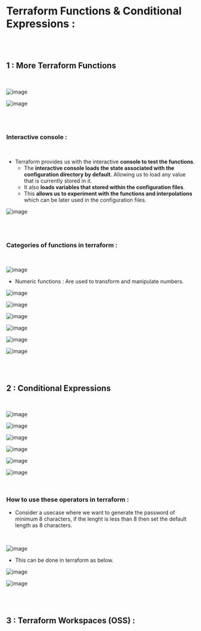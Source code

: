 # Terraform Functions & Conditional Expressions :

</br>
</br>

## 1 : More Terraform Functions
</br>

![image](https://github.com/its-sachink/devops_and_kodekloud_prep/assets/25415707/cee6fe47-edfe-4222-a923-5a88ec5b2881)

![image](https://github.com/its-sachink/devops_and_kodekloud_prep/assets/25415707/efd17f41-5aa9-4fb2-a11c-0d186334b610)

</br>
</br>

### Interactive console :
</br>

- Terraform provides us with the interactive **console to test the functions**.
    - The **interactive console loads the state associated with the configuration directory by default**. Allowing us to load any value that is currently stored in it.
    - It also **loads variables that stored within the configuration files**.
    - This **allows us to experiment with the functions and interpolations** which can be later used in the configuration files.
 
![image](https://github.com/its-sachink/devops_and_kodekloud_prep/assets/25415707/4bd4766d-57fa-4e9a-b703-7ea0b8647f35)

</br>
</br>

### Categories of functions in terraform :
</br>

![image](https://github.com/its-sachink/devops_and_kodekloud_prep/assets/25415707/2b834040-1740-4d32-9f15-75b393bc045a)

- Numeric functions : Are used to transform and manipulate numbers.

![image](https://github.com/its-sachink/devops_and_kodekloud_prep/assets/25415707/f7fddc50-8ca0-401b-b0dc-c34e9750bf7e)

![image](https://github.com/its-sachink/devops_and_kodekloud_prep/assets/25415707/3b3b5b71-6b03-41c4-9385-215ce71991c3)

![image](https://github.com/its-sachink/devops_and_kodekloud_prep/assets/25415707/fad2604a-50d3-4ee9-9f7c-1f1d615d7647)

![image](https://github.com/its-sachink/devops_and_kodekloud_prep/assets/25415707/d0153d5b-5e25-4fd6-9b54-4645c675fb8c)

![image](https://github.com/its-sachink/devops_and_kodekloud_prep/assets/25415707/b8396941-5068-40cc-a5e7-6dcb7706fd02)

![image](https://github.com/its-sachink/devops_and_kodekloud_prep/assets/25415707/859df173-21ed-49d0-9dc8-0da5ca5a56c9)


</br>
</br>

## 2 : Conditional Expressions
</br>

![image](https://github.com/its-sachink/devops_and_kodekloud_prep/assets/25415707/fa6a1f99-5663-42f3-910a-15777402b051)

![image](https://github.com/its-sachink/devops_and_kodekloud_prep/assets/25415707/407a1a64-aa90-47cc-b289-25c594556172)

![image](https://github.com/its-sachink/devops_and_kodekloud_prep/assets/25415707/7dcfbee3-8c04-4b64-bce6-90ed8622ecc4)

![image](https://github.com/its-sachink/devops_and_kodekloud_prep/assets/25415707/a911bdb1-941a-4e4e-a566-e46b934e6cca)

![image](https://github.com/its-sachink/devops_and_kodekloud_prep/assets/25415707/909d3ab4-1c6f-4207-be59-1f513c2439ba)

![image](https://github.com/its-sachink/devops_and_kodekloud_prep/assets/25415707/c5327f91-76c6-4356-a997-22e480cdcc0b)

</br>

### How to use these operators in terraform :

- Consider a usecase where we want to generate the password of minimum 8 characters, if the lenght is less than 8 then set the default length as 8 characters.
</br>

![image](https://github.com/its-sachink/devops_and_kodekloud_prep/assets/25415707/b65e2a85-df4f-456c-b6fa-cd234f714563)

- This can be done in terraform as below.

![image](https://github.com/its-sachink/devops_and_kodekloud_prep/assets/25415707/6a8b4dc1-4034-4de3-9425-f584ffc2e0f1)

![image](https://github.com/its-sachink/devops_and_kodekloud_prep/assets/25415707/55d57d8a-50ab-494d-a336-69b457c37fb7)

</br>
</br>

## 3 : Terraform Workspaces (OSS) :
</br>
















